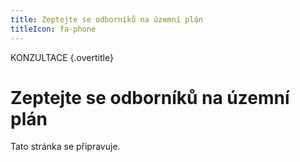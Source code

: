 ```yaml
---
title: Zeptejte se odborníků na územní plán
titleIcon: fa-phone
---
```


KONZULTACE {.overtitle}

# Zeptejte se odborníků na územní plán

Tato stránka se připravuje.
